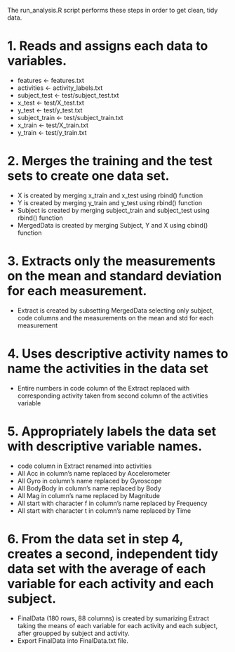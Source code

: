 The run_analysis.R script performs these steps in order to get clean, tidy data. 
# 1. Reads and assigns each data to variables.
  - features <- features.txt 
  - activities <- activity_labels.txt 
  - subject_test <- test/subject_test.txt 
  - x_test <- test/X_test.txt 
  - y_test <- test/y_test.txt 
  - subject_train <- test/subject_train.txt 
  - x_train <- test/X_train.txt 
  - y_train <- test/y_train.txt 
# 2. Merges the training and the test sets to create one data set.
  - X is created by merging x_train and x_test using rbind() function
  - Y is created by merging y_train and y_test using rbind() function
  - Subject is created by merging subject_train and subject_test using rbind() function
  - MergedData is created by merging Subject, Y and X using cbind() function
# 3. Extracts only the measurements on the mean and standard deviation for each measurement.
  - Extract is created by subsetting MergedData selecting only subject, code columns and the measurements on the mean and std for each         measurement
# 4. Uses descriptive activity names to name the activities in the data set
  - Entire numbers in code column of the Extract replaced with corresponding activity taken from second column of the activities variable
# 5. Appropriately labels the data set with descriptive variable names.
  - code column in Extract renamed into activities
  - All Acc in column’s name replaced by Accelerometer
  - All Gyro in column’s name replaced by Gyroscope
  - All BodyBody in column’s name replaced by Body
  - All Mag in column’s name replaced by Magnitude
  - All start with character f in column’s name replaced by Frequency
  - All start with character t in column’s name replaced by Time
# 6. From the data set in step 4, creates a second, independent tidy data set with the average of each variable for each activity and each subject.
  - FinalData (180 rows, 88 columns) is created by sumarizing Extract taking the means of each variable for each activity and each           subject, after groupped by subject and activity.
  - Export FinalData into FinalData.txt file.
